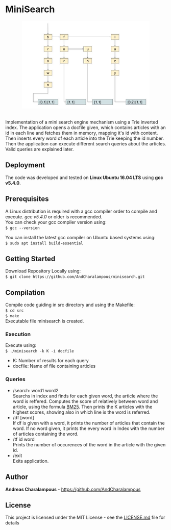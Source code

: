 # MiniSearch
<p align="center">
  <img width = 400 height = 275 src="trie_img.png">
</p>
<br />Implementation of a mini search engine mechanism using a Trie inverted index. The application opens a docfile given, which contains articles with an id in each line and fetches them in memory, mapping it's id with content. Then inserts every word of each article into the Trie keeping the id number. Then the application can execute different search queries about the articles. Valid queries are explained later. 

## Deployment

The code was developed and tested on **Linux Ubuntu 16.04 LTS** using **gcc v5.4.0**.

## Prerequisites

A Linux distribution is required with a gcc compiler order to compile and execute. _gcc v5.4.0_ or older is recommended.
<br />You can check your gcc compiler version using:
<br />``` $ gcc --version ```

You can install the latest gcc compiler on Ubuntu based systems using:
<br />``` $ sudo apt install build-essential ``` 

## Getting Started
Download Repository Locally using:
<br /> ```$ git clone https://github.com/AndCharalampous/minisearch.git ```

## Compilation
Compile code guiding in src directory and using the Makefile:
<br /> ```$ cd src```
<br /> ```$ make```
<br /> Executable file minisearch is created.

### Execution
Execute using:
<br /> ```$ ./minisearch -k K -i docfile```
* K: Number of results for each query
* docfile: Name of file containing articles

### Queries
* /search: word1 word2
<br />Searchs in index and finds for each given word, the article where the word is reffered. Computes the score of relatively between word and article, using the formula [BM25](https://en.wikipedia.org/wiki/Okapi_BM25). Then prints the K articles with the highest scores, showing also in which line is the word is referred.
* /df [word]
<br />If df is given with a word, it prints the number of articles that contain the word. If no word given, it prints the every word in Index with the number of articles containing the word.
* /tf id word
<br />Prints the number of occurences of the word in the article with the given id.
* /exit
<br />Exits application.

## Author

**Andreas Charalampous** - https://github.com/AndCharalampous

## License

This project is licensed under the MIT License - see the [LICENSE.md](LICENSE.md) file for details
